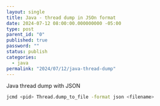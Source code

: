 ```yaml
---
layout: single
title: Java - thread dump in JSOn format
date: 2024-07-12 08:00:00.000000000 -05:00
type: post
parent_id: "0"
published: true
password: ""
status: publish
categories:
  - java
permalink: "2024/07/12/java-thread-dump"
---
```


Java thread dump with JSON

```bash
jcmd <pid> Thread.dump_to_file -format json <filename>
```
